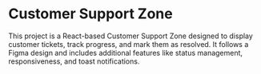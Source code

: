 # Customer Support Zone

This project is a React-based Customer Support Zone designed to display customer tickets, track progress, and mark them as resolved. It follows a Figma design and includes additional features like status management, responsiveness, and toast notifications.